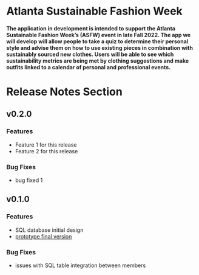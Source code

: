 <h1> Atlanta Sustainable Fashion Week </h1>
<h4> The application in development is intended to support the Atlanta Sustainable Fashion Week’s (ASFW) event in late Fall 2022. The app we will develop will allow people to take a quiz to determine their personal style and advise them on how to use existing pieces in combination with sustainably sourced new clothes. Users will be able to see which sustainability metrics are being met by clothing suggestions and make outfits linked to a calendar of personal and professional events. </h4>
</n>
<h1>Release Notes Section</h1>
<h2>v0.2.0</h2>
<h3>Features</h3>
<ul>
<li> Feature 1 for this release
<li> Feature 2 for this release
</ul>
<h3>Bug Fixes</h3>
<ul>
<li> bug fixed 1
</ul>
</n>
<h2>v0.1.0</h2>
<h3>Features</h3>
<ul>
<li> SQL database initial design
<li> <a href= "https://www.figma.com/file/snzsmB2PUUnOGsu8471SiR/team-2120?node-id=0%3A1" >prototype final version </a>
</ul>
<h3>Bug Fixes</h3>
<ul>
<li> issues with SQL table integration between members
</ul>
